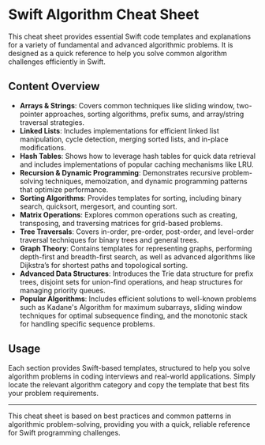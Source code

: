 # Swift Algorithm Cheat Sheet

This cheat sheet provides essential Swift code templates and explanations for a variety of fundamental and advanced algorithmic problems. It is designed as a quick reference to help you solve common algorithm challenges efficiently in Swift.

## Content Overview

- **Arrays & Strings**: Covers common techniques like sliding window, two-pointer approaches, sorting algorithms, prefix sums, and array/string traversal strategies.
- **Linked Lists**: Includes implementations for efficient linked list manipulation, cycle detection, merging sorted lists, and in-place modifications.
- **Hash Tables**: Shows how to leverage hash tables for quick data retrieval and includes implementations of popular caching mechanisms like LRU.
- **Recursion & Dynamic Programming**: Demonstrates recursive problem-solving techniques, memoization, and dynamic programming patterns that optimize performance.
- **Sorting Algorithms**: Provides templates for sorting, including binary search, quicksort, mergesort, and counting sort.
- **Matrix Operations**: Explores common operations such as creating, transposing, and traversing matrices for grid-based problems.
- **Tree Traversals**: Covers in-order, pre-order, post-order, and level-order traversal techniques for binary trees and general trees.
- **Graph Theory**: Contains templates for representing graphs, performing depth-first and breadth-first search, as well as advanced algorithms like Dijkstra’s for shortest paths and topological sorting.
- **Advanced Data Structures**: Introduces the Trie data structure for prefix trees, disjoint sets for union-find operations, and heap structures for managing priority queues.
- **Popular Algorithms**: Includes efficient solutions to well-known problems such as Kadane's Algorithm for maximum subarrays, sliding window techniques for optimal subsequence finding, and the monotonic stack for handling specific sequence problems.

## Usage

Each section provides Swift-based templates, structured to help you solve algorithm problems in coding interviews and real-world applications. Simply locate the relevant algorithm category and copy the template that best fits your problem requirements.

---

This cheat sheet is based on best practices and common patterns in algorithmic problem-solving, providing you with a quick, reliable reference for Swift programming challenges.
